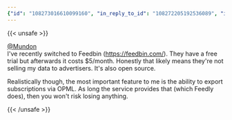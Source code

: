 ```yaml
---
{"id": "108273016610099160", "in_reply_to_id": "108272205192536089", "in_reply_to_account_id": "175989", "sensitive": false, "spoiler_text": "", "visibility": "unlisted", "language": "en", "replies_count": 0, "reblogs_count": 0, "favourites_count": 1, "edited_at": null, "reblog": null, "application": null, "account": {"id": "108219415927856966", "username": "brozek", "acct": "brozek", "display_name": "Brandon Rozek", "url": "https://fosstodon.org/@brozek", "avatar": "https://cdn.fosstodon.org/accounts/avatars/108/219/415/927/856/966/original/bae9f46f23936e79.jpg", "avatar_static": "https://cdn.fosstodon.org/accounts/avatars/108/219/415/927/856/966/original/bae9f46f23936e79.jpg", "header": "https://fosstodon.org/headers/original/missing.png", "header_static": "https://fosstodon.org/headers/original/missing.png", "noindex": true, "roles": []}, "media_attachments": [], "mentions": [{"id": "175989", "username": "Mundon", "url": "https://fosstodon.org/@Mundon", "acct": "Mundon"}], "tags": [], "emojis": [], "card": {"url": "https://feedbin.com/", "title": "Feedbin", "description": "A fast, simple RSS feed reader that delivers a great reading experience.", "type": "link", "author_name": "", "author_url": "", "provider_name": "", "provider_url": "", "html": "", "width": 0, "height": 0, "image": null, "embed_url": "", "blurhash": null}, "poll": null, "syndication": "https://fosstodon.org/@brozek/108273016610099160", "date": "2022-05-09T16:52:01.619Z"}
---
```

{{< unsafe >}}
<p><span class="h-card"><a href="https://fosstodon.org/@Mundon" class="u-url mention">@<span>Mundon</span></a></span><br />I&#39;ve recently switched to Feedbin (<a href="https://feedbin.com/" target="_blank" rel="nofollow noopener noreferrer"><span class="invisible">https://</span><span class="">feedbin.com/</span><span class="invisible"></span></a>). They have a free trial but afterwards it costs $5/month. Honestly that likely means they&#39;re not selling my data to advertisers. It&#39;s also open source.</p><p>Realistically though, the most important feature to me is the ability to export subscriptions via OPML. As long the service provides that (which Feedly does), then you won&#39;t risk losing anything.</p>
{{< /unsafe >}}
